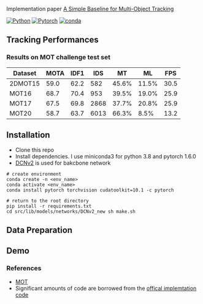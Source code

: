 Implementation paper [A Simple Baseline for Multi-Object Tracking](https://arxiv.org/pdf/2004.01888v4.pdf)

[![Python](https://img.shields.io/badge/python-3.5%20%7C%203.6%20%7C%203.7%20%7C%203.8-blue)](https://www.python.org)
[![Pytorch](https://img.shields.io/badge/pytorch-1.6.0-red)](https://pytorch.org/)
[![conda](https://img.shields.io/badge/conda-green)](https://docs.conda.io/en/latest/miniconda.html)

## Tracking Performances
### Results on MOT challenge test set
| Dataset | MOTA | IDF1 | IDS  | MT    | ML    | FPS  |
|---------|------|------|------|-------|-------|------|
| 2DMOT15 | 59.0 | 62.2 | 582  | 45.6% | 11.5% | 30.5 |
| MOT16   | 68.7 | 70.4 | 953  | 39.5% | 19.0% | 25.9 |
| MOT17   | 67.5 | 69.8 | 2868 | 37.7% | 20.8% | 25.9 |
| MOT20   | 58.7 | 63.7 | 6013 | 66.3% | 8.5%  | 13.2 |

## Installation
 * Clone this repo
 * Install dependencies. I use miniconda3 for python 3.8 and pytorch 1.6.0
 * [DCNv2](https://github.com/CharlesShang/DCNv2) is used for bakcbone network
 ```
 # create environment
 conda create -n <env_name>
 conda activate <env_name>
 conda install pytorch torchvision cudatoolkit=10.1 -c pytorch

 # return to the root directory
 pip install -r requirements.txt
 cd src/lib/models/networks/DCNv2_new sh make.sh
 ```

## Data Preparation


## Demo

### References
 * [MOT](https://paperswithcode.com/paper/a-simple-baseline-for-multi-object-tracking)
 * Significant amounts of code are borrowed from the [offical implemtation code](https://github.com/microsoft/FairMOT)